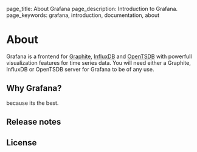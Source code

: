 page_title: About Grafana
page_description: Introduction to Grafana.
page_keywords: grafana, introduction, documentation, about

# About

Grafana is a frontend for [Graphite](http://graphite.readthedocs.org/en/latest/), [InfluxDB](http://influxdb.org)
and [OpenTSDB](http://opentsdb.net) with powerfull visualization features for time series data.
You will need either a Graphite, InfluxDB or OpenTSDB server for Grafana to be of any use.

## Why Grafana?
because its the best.

## Release notes

## License


